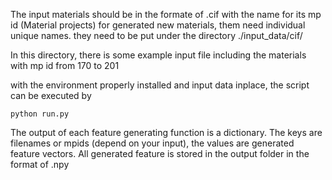 The input materials should be in the formate of .cif with the name for its mp id (Material projects)
for generated new materials, them need individual unique names.
they need to be put under the directory ./input_data/cif/ 

In this directory, there is some example input file including the materials with mp id from 170 to 201

with the environment properly installed and input data inplace,
the script can be executed by 

```
python run.py
```

The output of each feature generating function is a dictionary. The keys are filenames or mpids (depend on your input), the values are generated feature vectors.
All generated feature is stored in the output folder in the format of .npy



